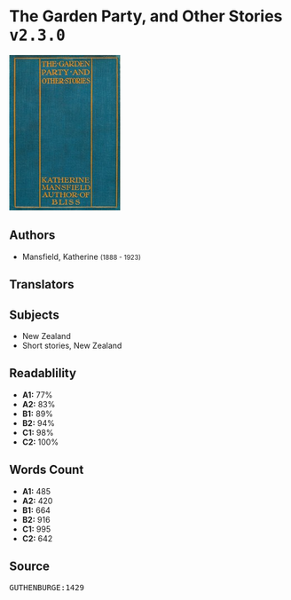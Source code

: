 # The Garden Party, and Other Stories <kbd>v2.3.0</kbd>

![](./cover.medium.jpg "")

## Authors


 - Mansfield, Katherine <small>(1888 - 1923)</small>

## Translators



## Subjects


 - New Zealand
 - Short stories, New Zealand

## Readablility


 - **A1:** 77%
 - **A2:** 83%
 - **B1:** 89%
 - **B2:** 94%
 - **C1:** 98%
 - **C2:** 100%

## Words Count


 - **A1:** 485
 - **A2:** 420
 - **B1:** 664
 - **B2:** 916
 - **C1:** 995
 - **C2:** 642

## Source


<kbd>GUTHENBURGE:1429</kbd>

